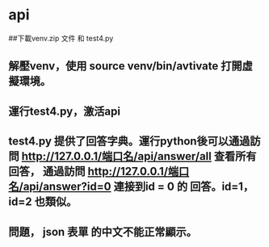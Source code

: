 # api
##下載venv.zip 文件 和 test4.py

## 解壓venv，使用 source venv/bin/avtivate 打開虛擬環境。
## 運行test4.py，激活api
## test4.py 提供了回答字典。運行python後可以通過訪問 http://127.0.0.1/端口名/api/answer/all 查看所有回答， 通過訪問 http://127.0.0.1/端口名/api/answer?id=0 連接到id = 0 的 回答。id=1， id=2 也類似。  
## 問題， json 表單 的中文不能正常顯示。 


